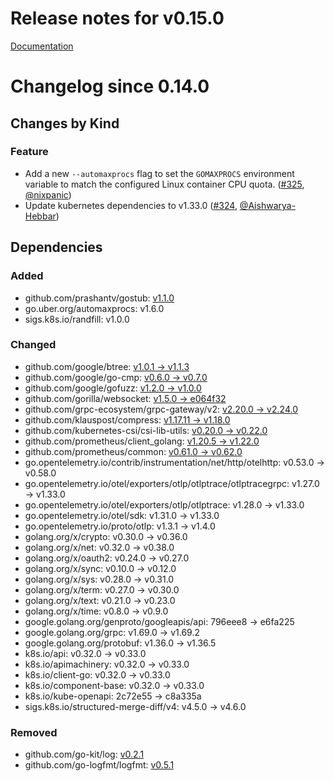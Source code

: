 # Release notes for v0.15.0

[Documentation](https://kubernetes-csi.github.io/)

# Changelog since 0.14.0

## Changes by Kind

### Feature

- Add a new `--automaxprocs` flag to set the `GOMAXPROCS` environment variable to match the configured Linux container CPU quota. ([#325](https://github.com/kubernetes-csi/external-health-monitor/pull/325), [@nixpanic](https://github.com/nixpanic))
- Update kubernetes dependencies to v1.33.0 ([#324](https://github.com/kubernetes-csi/external-health-monitor/pull/324), [@Aishwarya-Hebbar](https://github.com/Aishwarya-Hebbar))

## Dependencies

### Added
- github.com/prashantv/gostub: [v1.1.0](https://github.com/prashantv/gostub/tree/v1.1.0)
- go.uber.org/automaxprocs: v1.6.0
- sigs.k8s.io/randfill: v1.0.0

### Changed
- github.com/google/btree: [v1.0.1 → v1.1.3](https://github.com/google/btree/compare/v1.0.1...v1.1.3)
- github.com/google/go-cmp: [v0.6.0 → v0.7.0](https://github.com/google/go-cmp/compare/v0.6.0...v0.7.0)
- github.com/google/gofuzz: [v1.2.0 → v1.0.0](https://github.com/google/gofuzz/compare/v1.2.0...v1.0.0)
- github.com/gorilla/websocket: [v1.5.0 → e064f32](https://github.com/gorilla/websocket/compare/v1.5.0...e064f32)
- github.com/grpc-ecosystem/grpc-gateway/v2: [v2.20.0 → v2.24.0](https://github.com/grpc-ecosystem/grpc-gateway/v2/compare/v2.20.0...v2.24.0)
- github.com/klauspost/compress: [v1.17.11 → v1.18.0](https://github.com/klauspost/compress/compare/v1.17.11...v1.18.0)
- github.com/kubernetes-csi/csi-lib-utils: [v0.20.0 → v0.22.0](https://github.com/kubernetes-csi/csi-lib-utils/compare/v0.20.0...v0.22.0)
- github.com/prometheus/client_golang: [v1.20.5 → v1.22.0](https://github.com/prometheus/client_golang/compare/v1.20.5...v1.22.0)
- github.com/prometheus/common: [v0.61.0 → v0.62.0](https://github.com/prometheus/common/compare/v0.61.0...v0.62.0)
- go.opentelemetry.io/contrib/instrumentation/net/http/otelhttp: v0.53.0 → v0.58.0
- go.opentelemetry.io/otel/exporters/otlp/otlptrace/otlptracegrpc: v1.27.0 → v1.33.0
- go.opentelemetry.io/otel/exporters/otlp/otlptrace: v1.28.0 → v1.33.0
- go.opentelemetry.io/otel/sdk: v1.31.0 → v1.33.0
- go.opentelemetry.io/proto/otlp: v1.3.1 → v1.4.0
- golang.org/x/crypto: v0.30.0 → v0.36.0
- golang.org/x/net: v0.32.0 → v0.38.0
- golang.org/x/oauth2: v0.24.0 → v0.27.0
- golang.org/x/sync: v0.10.0 → v0.12.0
- golang.org/x/sys: v0.28.0 → v0.31.0
- golang.org/x/term: v0.27.0 → v0.30.0
- golang.org/x/text: v0.21.0 → v0.23.0
- golang.org/x/time: v0.8.0 → v0.9.0
- google.golang.org/genproto/googleapis/api: 796eee8 → e6fa225
- google.golang.org/grpc: v1.69.0 → v1.69.2
- google.golang.org/protobuf: v1.36.0 → v1.36.5
- k8s.io/api: v0.32.0 → v0.33.0
- k8s.io/apimachinery: v0.32.0 → v0.33.0
- k8s.io/client-go: v0.32.0 → v0.33.0
- k8s.io/component-base: v0.32.0 → v0.33.0
- k8s.io/kube-openapi: 2c72e55 → c8a335a
- sigs.k8s.io/structured-merge-diff/v4: v4.5.0 → v4.6.0

### Removed
- github.com/go-kit/log: [v0.2.1](https://github.com/go-kit/log/tree/v0.2.1)
- github.com/go-logfmt/logfmt: [v0.5.1](https://github.com/go-logfmt/logfmt/tree/v0.5.1)
